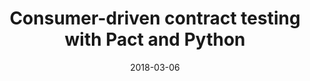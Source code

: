 ---
slug: "/pact"
date: "2018-03-06"
title: "Consumer-driven contract testing with Pact and Python"
description: "Deploy your Python microservices with confidence with consumer-driven contract testing."
image: "pact.png"
---
